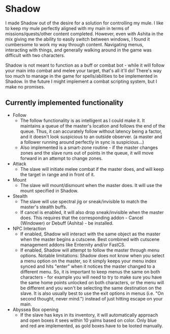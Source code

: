 # Shadow

I made Shadow out of the desire for a solution for controlling my mule.  I like to keep my mule perfectly aligned with my main in terms of missions/quests/other content completed.  However, even with Ashita in the mix giving me the ability to easily switch between windows, I found it cumbersome to work my way through content.  Navigating menus, interacting with things, and generally walking around in the game was difficult with two characters.

Shadow is not meant to function as a buff or combat bot - while it will follow your main into combat and melee your target, that's all it'll do!  There's way too much to manage in the game for spells/abilities to be implemented in Shadow.  In the future I might implement a combat scripting system, but I make no promises.

## Currently implemented functionality

* Follow
  * The follow functionality is as intelligent as I could make it.  It maintains a queue of the master's location and follows the end of the queue.  Thus, it can accurately follow without latency being a factor, and it doesn't look suspicious to an outside observer.  (a master and a follower running around perfectly in sync is suspicious...)
  * Also implemented is a smart-zone routine - if the master changes zones and the slave runs out of points in the queue, it will move forward in an attempt to change zones.
* Attack
  * The slave will initiate melee combat if the master does, and will keep the target in range and in front of it.
* Mount
  * The slave will mount/dismount when the master does.  It will use the mount specified in Shadow.
* Stealth
  * The slave will use spectral jig or sneak/invisible to match the master's stealth buffs.  
  * If cancel is enabled, it will also drop sneak/invisible when the master does.  This requires that the corresponding addon - Cancel (Windower) or Debuff (Ashita) - be installed.
* NPC Interaction
  * If enabled, Shadow will interact with the same object as the master when the master begins a cutscene.  Best combined with cutscene management addons like Enternity and/or FastCS.
  * If enabled, Shadow will attempt to follow the master through menu options.  Notable limitations: Shadow does not know when you select a menu option on the master, so it simply keeps your menu index synced and hits "enter" when it notices the master changed to a different menu.  So, it is important to keep menus the same on both characters - for example you will need to try to make sure you have the same home points unlocked on both characters, or the menu will be different and you won't be selecting the same destination on the slave.  It is also usually best to use the exit options in menus (i.e. "On second thought, never mind.") instead of just hitting escape on your main.
* Abyssea Box opening
  * If the slave has keys in its inventory, it will automatically approach and open boxes it sees within 10 yalms based on color.  Only blue and red are implemented, as gold boxes have to be looted manually. 
 